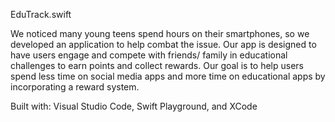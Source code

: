 EduTrack.swift

We noticed many young teens spend hours on their smartphones, so we developed an application to help combat the issue.
Our app is designed to have users engage and compete with friends/ family in educational challenges to earn points and collect rewards. 
Our goal is to help users spend less time on social media apps and more time on educational apps by incorporating a reward system.

Built with:
  Visual Studio Code, Swift Playground, and XCode
